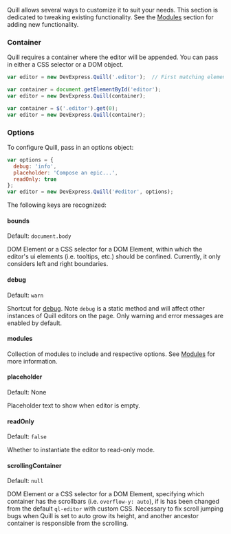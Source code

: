 Quill allows several ways to customize it to suit your needs. This section is dedicated to tweaking existing functionality. See the [Modules](./modules.md) section for adding new functionality.


### Container

Quill requires a container where the editor will be appended. You can pass in either a CSS selector or a DOM object.

```javascript
var editor = new DevExpress.Quill('.editor');  // First matching element will be used
```

```javascript
var container = document.getElementById('editor');
var editor = new DevExpress.Quill(container);
```

```javascript
var container = $('.editor').get(0);
var editor = new DevExpress.Quill(container);
```

### Options

To configure Quill, pass in an options object:

```javascript
var options = {
  debug: 'info',
  placeholder: 'Compose an epic...',
  readOnly: true
};
var editor = new DevExpress.Quill('#editor', options);
```

The following keys are recognized:

#### bounds

Default: `document.body`

DOM Element or a CSS selector for a DOM Element, within which the editor's ui elements (i.e. tooltips, etc.) should be confined. Currently, it only considers left and right boundaries.

#### debug

Default: `warn`

Shortcut for [debug](api.md). Note `debug` is a static method and will affect other instances of Quill editors on the page. Only warning and error messages are enabled by default.

#### modules

Collection of modules to include and respective options. See [Modules](modules.md) for more information.

#### placeholder

Default: None

Placeholder text to show when editor is empty.

#### readOnly

Default: `false`

Whether to instantiate the editor to read-only mode.

#### scrollingContainer

Default: `null`

DOM Element or a CSS selector for a DOM Element, specifying which container has the scrollbars (i.e. `overflow-y: auto`), if is has been changed from the default `ql-editor` with custom CSS. Necessary to fix scroll jumping bugs when Quill is set to auto grow its height, and another ancestor container is responsible from the scrolling.
